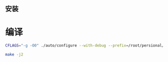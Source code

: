 安装
---

# 编译

```bash
CFLAGS="-g -O0" ./auto/configure --with-debug --prefix=/root/persional/nginx-bin --with-http_ssl_module --with-http_v2_module

make -j2
```
